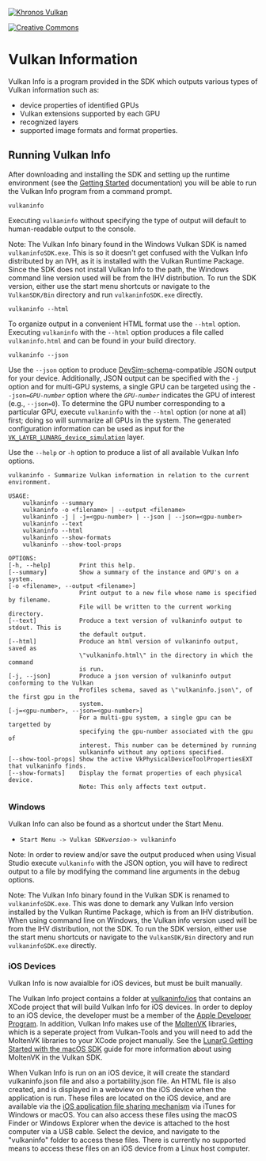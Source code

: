 <!-- markdownlint-disable MD041 -->
<!-- Copyright 2015-2019 LunarG, Inc. -->

[![Khronos Vulkan][1]][2]

[1]: https://vulkan.lunarg.com/img/Vulkan_100px_Dec16.png "https://www.khronos.org/vulkan/"
[2]: https://www.khronos.org/vulkan/

[![Creative Commons][3]][4]

[3]: https://i.creativecommons.org/l/by-nd/4.0/88x31.png "Creative Commons License"
[4]: https://creativecommons.org/licenses/by-nd/4.0/

# Vulkan Information

Vulkan Info is a program provided in the SDK which outputs various types of Vulkan information such as:

- device properties of identified GPUs
- Vulkan extensions supported by each GPU
- recognized layers
- supported image formats and format properties.

## Running Vulkan Info

After downloading and installing the SDK and setting up the runtime environment (see the [Getting Started](./getting_started.md#user-content-download-the-sdk) documentation) you will be able to run the Vulkan Info program from a command prompt.

```
vulkaninfo
```

Executing `vulkaninfo` without specifying the type of output will default to human-readable output to the console.

Note: The Vulkan Info binary found in the Windows Vulkan SDK is named `vulkaninfoSDK.exe`. This is so it doesn't get confused with the Vulkan Info distributed by an IVH, as it is installed with the Vulkan Runtime Package. Since the SDK does not install Vulkan Info to the path, the Windows command line version used will be from the IHV distribution. To run the SDK version, either use the start menu shortcuts or navigate to the `VulkanSDK/Bin` directory and run `vulkaninfoSDK.exe` directly.

```
vulkaninfo --html
```

To organize output in a convenient HTML format use the `--html` option. Executing `vulkaninfo` with the `--html` option produces a file called `vulkaninfo.html` and can be found in your build directory.

```
vulkaninfo --json
```

 Use the `--json` option to produce [DevSim-schema](https://schema.khronos.org/vulkan/devsim_1_0_0.json)-compatible JSON output for your device. Additionally, JSON output can be specified with the `-j` option and for multi-GPU systems, a single GPU can be targeted using the `--json=`*`GPU-number`* option where the *`GPU-number`* indicates the GPU of interest (e.g., `--json=0`). To determine the GPU number corresponding to a particular GPU, execute `vulkaninfo` with the `--html` option (or none at all) first; doing so will summarize all GPUs in the system.
 The generated configuration information can be used as input for the [`VK_LAYER_LUNARG_device_simulation`](./device_simulation_layer.html) layer.

 Use the `--help` or `-h` option to produce a list of all available Vulkan Info options.

```
vulkaninfo - Summarize Vulkan information in relation to the current environment.

USAGE:
    vulkaninfo --summary
    vulkaninfo -o <filename> | --output <filename>
    vulkaninfo -j | -j=<gpu-number> | --json | --json=<gpu-number>
    vulkaninfo --text
    vulkaninfo --html
    vulkaninfo --show-formats
    vulkaninfo --show-tool-props

OPTIONS:
[-h, --help]        Print this help.
[--summary]         Show a summary of the instance and GPU's on a system.
[-o <filename>, --output <filename>]
                    Print output to a new file whose name is specified by filename.
                    File will be written to the current working directory.
[--text]            Produce a text version of vulkaninfo output to stdout. This is
                    the default output.
[--html]            Produce an html version of vulkaninfo output, saved as
                    \"vulkaninfo.html\" in the directory in which the command
                    is run.
[-j, --json]        Produce a json version of vulkaninfo output conforming to the Vulkan
                    Profiles schema, saved as \"vulkaninfo.json\", of the first gpu in the
                    system.
[-j=<gpu-number>, --json=<gpu-number>]
                    For a multi-gpu system, a single gpu can be targetted by
                    specifying the gpu-number associated with the gpu of
                    interest. This number can be determined by running
                    vulkaninfo without any options specified.
[--show-tool-props] Show the active VkPhysicalDeviceToolPropertiesEXT that vulkaninfo finds.
[--show-formats]    Display the format properties of each physical device.
                    Note: This only affects text output.
```

### Windows

Vulkan Info can also be found as a shortcut under the Start Menu.

- `Start Menu -> Vulkan SDK`*`version`*`-> vulkaninfo`

Note: In order to review and/or save the output produced when using Visual Studio execute `vulkaninfo` with the JSON option, you will have to redirect output to a file by modifying the command line arguments in the debug options.

Note: The Vulkan Info binary found in the Vulkan SDK is renamed to `vulkaninfoSDK.exe`. This was done to demark any Vulkan Info version installed by the Vulkan Runtime Package, which is from an IHV distribution. When using command line on Windows, the Vulkan info version used will be from the IHV distribution, not the SDK. To run the SDK version, either use the start menu shortcuts or navigate to the `VulkanSDK/Bin` directory and run `vulkaninfoSDK.exe` directly.

### iOS Devices

Vulkan Info is now avaialble for iOS devices, but must be built manually.

The Vulkan Info project contains a folder at [vulkaninfo/ios](https://github.com/KhronosGroup/Vulkan-Tools/tree/master/vulkaninfo/iOS) that contains an XCode project that will build Vulkan Info for iOS devices. In order to deploy to an iOS device, the developer must be a member of the [Apple Developer Program](https://developer.apple.com/programs/). In addition, Vulkan Info makes use of the [MoltenVK](https://github.com/KhronosGroup/MoltenVK) libraries, which is a seperate project from Vulkan-Tools and you will need to add the MoltenVK libraries to your XCode project manually. See the [LunarG Getting Started with the macOS SDK](https://vulkan.lunarg.com/doc/sdk/latest/mac/getting_started.html) guide for more information about using MoltenVK in the Vulkan SDK.

When Vulkan Info is run on an iOS device, it will create the standard vulkaninfo.json file and also a portability.json file. An HTML file is also created, and is displayed in a webview on the iOS device when the application is run. These files are located on the iOS device, and are available via the [iOS application file sharing mechanism](https://support.apple.com/en-us/HT201301) via iTunes for Windows or macOS. You can also access these files using the macOS Finder or Windows Explorer when the device is attached to the host computer via a USB cable. Select the device, and navigate to the "vulkaninfo" folder to access these files. There is currently no supported means to access these files on an iOS device from a Linux host computer.




